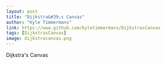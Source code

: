 ```yaml
---
layout: post
title: "Dijkstra&#39;s Canvas"
author: "Kyle Timmermans"
link: https://www.github.com/kyletimmermans/DijkstrasCanvas
tags: [DijkstrasCanvas]
image: dijkstracanvas.png
---
```


Dijkstra&#39;s Canvas
